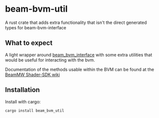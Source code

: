 # beam-bvm-util
A rust crate that adds extra functionality that isn't the direct generated types for beam-bvm-interface

## What to expect

A light wrapper around [beam_bvm_interface](https://github.com/NewDark90/beam-bvm-interface) with some extra utilities that would be useful for interacting with the bvm.

Documentation of the methods usable within the BVM can be found at the [BeamMW Shader-SDK wiki](https://github.com/BeamMW/shader-sdk/wiki)

## Installation

Install with cargo: 

`cargo install beam_bvm_util`
